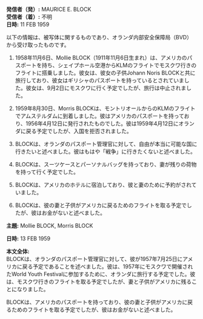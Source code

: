 # <OUTING AND RECORD SHEET>

**発信者（発）:** MAURICE E. BLOCK  
**受信者（着）:** 不明  
**日時:** 11 FEB 1959  

以下の情報は、被写体に関するものであり、オランダ内部安全保障局（BVD）から受け取ったものです。

1. 1958年11月6日、Mollie BLOCK（1911年11月6日生まれ）は、アメリカのパスポートを持ち、シェイプホール空港からKLMのフライトでモスクワ行きのフライトに搭乗しました。彼女は、彼女の子供Johann Noris BLOCKと共に旅行しており、彼女はギリシャのパスポートを持っているとされていました。彼女は、9月2日にモスクワに行く予定でしたが、旅行は中止されました。

2. 1959年8月30日、Morris BLOCKは、モントリオールからのKLMのフライトでアムステルダムに到着しました。彼はアメリカのパスポートを持っており、1956年4月12日に発行されたものでした。彼は1959年4月12日にオランダに戻る予定でしたが、入国を拒否されました。

3. BLOCKは、オランダのパスポート管理官に対して、自由が本当に可能な国に行きたいと述べました。彼はもはや「戦争」に行きたくないと述べました。

4. BLOCKは、スーツケースとパーソナルバッグを持っており、妻が残りの荷物を持って行く予定でした。

5. BLOCKは、アメリカのホテルに宿泊しており、彼と妻のために予約がされていました。

6. BLOCKは、彼の妻と子供がアメリカに戻るためのフライトを取る予定でしたが、彼はお金がないと述べました。

**主題:** Mollie BLOCK, Morris BLOCK

**日時:** 13 FEB 1959  

**本文全体:**  
BLOCKは、オランダのパスポート管理官に対して、彼が1957年7月25日にアメリカに戻る予定であることを述べました。彼は、1957年にモスクワで開催されたWorld Youth Festivalに参加するために、オランダに旅行する予定でした。彼は、モスクワ行きのフライトを取る予定でしたが、妻と子供がアメリカに残ることになりました。

BLOCKは、アメリカのパスポートを持っており、彼の妻と子供がアメリカに戻るためのフライトを取る予定でしたが、彼はお金がないと述べました。